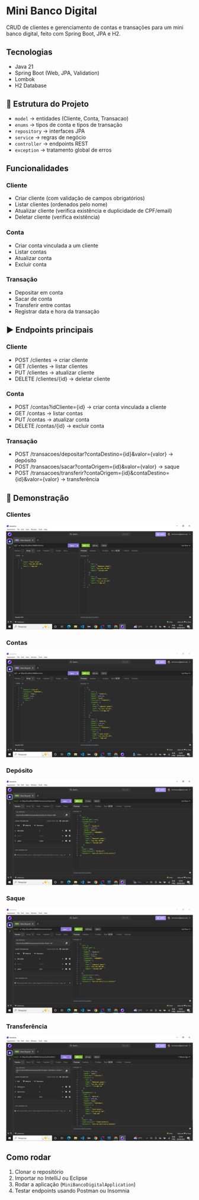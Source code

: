# Mini Banco Digital

CRUD de clientes e gerenciamento de contas e transações para um mini banco digital, feito com Spring Boot, JPA e H2.
## Tecnologias
- Java 21
- Spring Boot (Web, JPA, Validation)
- Lombok
- H2 Database

## 📂 Estrutura do Projeto
- `model` → entidades (Cliente, Conta, Transacao)
- `enums` → tipos de conta e tipos de transação
- `repository` → interfaces JPA
- `service` → regras de negócio
- `controller` → endpoints REST
- `exception` → tratamento global de erros


## Funcionalidades
### Cliente
* Criar cliente (com validação de campos obrigatórios)
* Listar clientes (ordenados pelo nome)
* Atualizar cliente (verifica existência e duplicidade de CPF/email)
* Deletar cliente (verifica existência)

### Conta
* Criar conta vinculada a um cliente
* Listar contas
* Atualizar conta
* Excluir conta

### Transação
* Depositar em conta
* Sacar de conta
* Transferir entre contas
* Registrar data e hora da transação

## ▶️ Endpoints principais
### Cliente

* POST /clientes → criar cliente
* GET /clientes → listar clientes
* PUT /clientes → atualizar cliente
* DELETE /clientes/{id} → deletar cliente

### Conta

* POST /contas?idCliente={id} → criar conta vinculada a cliente
* GET /contas → listar contas
* PUT /contas → atualizar conta
* DELETE /contas/{id} → excluir conta

### Transação

* POST /transacoes/depositar?contaDestino={id}&valor={valor} → depósito
* POST /transacoes/sacar?contaOrigem={id}&valor={valor} → saque
* POST /transacoes/transferir?contaOrigem={id}&contaDestino={id}&valor={valor} → transferência

## 📸 Demonstração

### Clientes
![Clientes](docs/clientes.png)

### Contas
![Contas](docs/contas_clientes.png)

### Depósito
![Depósito](docs/deposito.png)

### Saque
![Saque](docs/saque.png)

### Transferência
![Transferência](docs/transferencia.png)



## Como rodar
1. Clonar o repositório
2. Importar no IntelliJ ou Eclipse
3. Rodar a aplicação (`MiniBancoDigitalApplication`)
4. Testar endpoints usando Postman ou Insomnia

